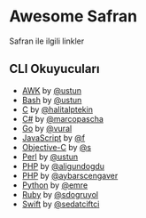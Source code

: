 Awesome Safran
==============

Safran ile ilgili linkler

## CLI Okuyucuları
  
  - [AWK](http://github.com/ustun/safran-perl) by [@ustun](http://github.com/ustun)
  - [Bash](http://github.com/ustun/safran-perl) by [@ustun](http://github.com/ustun)
  - [C](https://github.com/halitalptekin/safran-cli) by [@halitalptekin](https://github.com/halitalptekin/safran-cli)
  - [C#](https://github.com/marcopascha/Safran) by [@marcopascha](https://github.com/marcopascha)
  - [Go](http://github.com/vural/safran) by [@vural](http://github.com/vural)
  - [JavaScript](http://github.com/f/safran-cli) by [@f](http://github.com/f)
  - [Objective-C](https://github.com/s/SafranCLI) by [@s](https://github.com/s)
  - [Perl](http://github.com/ustun/safran-perl) by [@ustun](http://github.com/ustun)
  - [PHP](http://github.com/aligundogdu/safranCli) by [@aligundogdu](http://github.com/aligundogdu)
  - [PHP](http://github.com/aybarscengaver/safran) by [@aybarscengaver](http://github.com/aybarscengaver)
  - [Python](http://github.com/emre/safran) by [@emre](http://github.com/emre)
  - [Ruby](http://github.com/sdogruyol/safran) by [@sdogruyol](http://github.com/sdogruyol)
  - [Swift](https://github.com/sedatciftci/Safran-CLI) by [@sedatciftci](https://github.com/sedatciftci)
  
